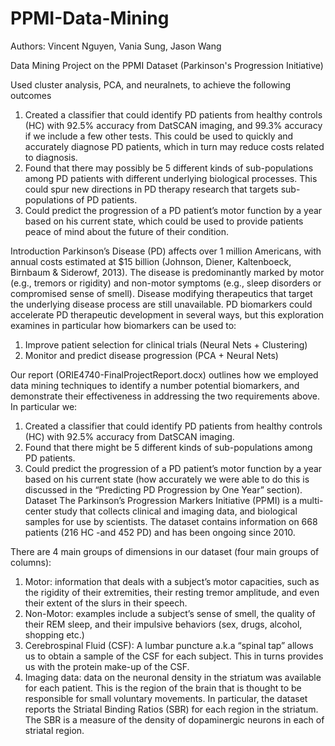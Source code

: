 PPMI-Data-Mining
================
Authors: Vincent Nguyen, Vania Sung, Jason Wang

Data Mining Project on the PPMI Dataset (Parkinson's Progression Initiative)

Used cluster analysis, PCA, and neuralnets, to achieve the following outcomes

1.  Created a classifier that could identify PD patients from healthy controls (HC) with 92.5% accuracy from DatSCAN imaging, and 99.3% accuracy if we include a few other tests. This could be used to quickly and accurately diagnose PD patients, which in turn may reduce costs related to diagnosis.
2.	Found that there may possibly be 5 different kinds of sub-populations among PD patients with different underlying biological processes. This could spur new directions in PD therapy research that targets sub-populations of PD patients.
3.	Could predict the progression of a PD patient’s motor function by a year based on his current state, which could be used to provide patients peace of mind about the future of their condition.	

Introduction
Parkinson’s Disease (PD) affects over 1 million Americans, with annual costs estimated at $15 billion (Johnson, Diener, Kaltenboeck, Birnbaum & Siderowf, 2013). The disease is predominantly marked by motor (e.g., tremors or rigidity) and non-motor symptoms (e.g., sleep disorders or compromised sense of smell). Disease modifying therapeutics that target the underlying disease process are still unavailable. PD biomarkers could accelerate PD therapeutic development in several ways, but this exploration examines in particular how biomarkers can be used to:

1.	Improve patient selection for clinical trials (Neural Nets + Clustering)
2.	Monitor and predict disease progression (PCA + Neural Nets)

Our report (ORIE4740-FinalProjectReport.docx) outlines how we employed data mining techniques to identify a number potential biomarkers, and demonstrate their effectiveness in addressing the two requirements above. In particular we:
1.	Created a classifier that could identify PD patients from healthy controls (HC) with 92.5% accuracy from DatSCAN imaging.
2.	Found that there might be 5 different kinds of sub-populations among PD patients.
3.	Could predict the progression of a PD patient’s motor function by a year based on his current state (how accurately we were able to do this is discussed in the “Predicting PD Progression by One Year” section).
Dataset
The Parkinson’s Progression Markers Initiative (PPMI) is a multi-center study that collects clinical and imaging data, and biological samples for use by scientists. The dataset contains information on 668 patients (216 HC -and 452 PD) and has been ongoing since 2010.

There are 4 main groups of dimensions in our dataset (four main groups of columns): 
1.	Motor: information that deals with a subject’s motor capacities, such as the rigidity of their extremities, their resting tremor amplitude, and even their extent of the slurs in their speech. 
2.	Non-Motor: examples include a subject’s sense of smell, the quality of their REM sleep, and their impulsive behaviors (sex, drugs, alcohol, shopping etc.)
3.	Cerebrospinal Fluid (CSF): A lumbar puncture a.k.a “spinal tap” allows us to obtain a sample of the CSF for each subject. This in turns provides us with the protein make-up of the CSF.
4.	Imaging data: data on the neuronal density in the striatum was available for each patient. This is the region of the brain that is thought to be responsible for small voluntary movements. In particular, the dataset reports the Striatal Binding Ratios (SBR) for each region in the striatum. The SBR is a measure of the density of dopaminergic neurons in each of striatal region.
